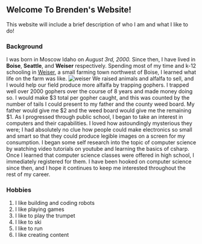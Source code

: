 ## Welcome To Brenden's Website!

This website will include a brief description of who I am and what I like to do!

### Background

I was born in Moscow Idaho on _August 3rd, 2000._ Since then, I have lived in **Boise**, **Seattle**, and **Weiser** respectively. Spending most of my time and k-12 schooling in [Weiser](https://en.wikipedia.org/wiki/Weiser,_Idaho), a small farming town northwest of Boise, I learned what life on the farm was like. ![weiser](/images/1920px-Weiser_ID_-_aerial) We raised animals and alfalfa to sell, and I would help our field produce more alfalfa by trapping gophers. I trapped well over 2000 gophers over the course of 8 years and made money doing so. I would make $3 total per gopher caught, and this was counted by the number of tails I could present to my father and the county weed board. My father would give me $2 and the weed board would give me the remaining $1. As I progressed through public school, I began to take an interest in computers and their capabilities. I loved how astoundingly mysterious they were; I had absolutely no clue how people could make electronics so small and smart so that they could produce legible images on a screen for my consumption. I began some self research into the topic of computer science by watching video tutorials on youtube and learning the basics of csharp. Once I learned that computer science classes were offered in high school, I immediately registered for them. I have been hooked on computer science since then, and I hope it continues to keep me interested throughout the rest of my career.

### Hobbies

1. I like building and coding robots
2. I like playing games
3. I like to play the trumpet
4. I like to ski
5. I like to run
6. I like creating content
